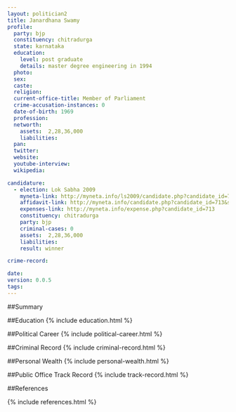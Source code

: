 ```yaml
---
layout: politician2
title: Janardhana Swamy
profile: 
  party: bjp
  constituency: chitradurga
  state: karnataka
  education: 
    level: post graduate
    details: master degree engineering in 1994
  photo: 
  sex: 
  caste: 
  religion: 
  current-office-title: Member of Parliament
  crime-accusation-instances: 0
  date-of-birth: 1969
  profession: 
  networth: 
    assets:  2,28,36,000
    liabilities: 
  pan: 
  twitter: 
  website: 
  youtube-interview: 
  wikipedia: 

candidature: 
  - election: Lok Sabha 2009
    myneta-link: http://myneta.info/ls2009/candidate.php?candidate_id=713
    affidavit-link: http://myneta.info/candidate.php?candidate_id=713&scan=original
    expenses-link: http://myneta.info/expense.php?candidate_id=713
    constituency: chitradurga 
    party: bjp
    criminal-cases: 0
    assets:  2,28,36,000
    liabilities: 
    result: winner 

crime-record: 

date: 
version: 0.0.5
tags: 
---
```

##Summary


##Education
{% include education.html %}


##Political Career
{% include political-career.html %}


##Criminal Record
{% include criminal-record.html %}


##Personal Wealth
{% include personal-wealth.html %}


##Public Office Track Record
{% include track-record.html %}


##References


{% include references.html %}